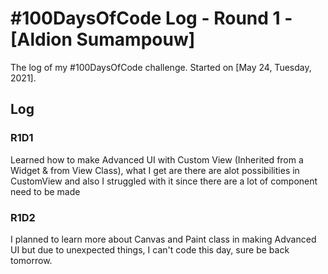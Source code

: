 # #100DaysOfCode Log - Round 1 - [Aldion Sumampouw]

The log of my #100DaysOfCode challenge. Started on [May 24, Tuesday, 2021].

## Log

### R1D1 
Learned how to make Advanced UI with Custom View (Inherited from a Widget & from View Class), what I get are there are alot possibilities in CustomView and also I struggled with it since there are a lot of component need to be made

### R1D2 
I planned to learn more about Canvas and Paint class in making Advanced UI but due to unexpected things, I can't code this day, sure be back tomorrow.